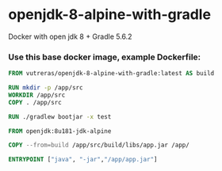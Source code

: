 # openjdk-8-alpine-with-gradle
Docker with open jdk 8 + Gradle 5.6.2

### Use this base docker image, example Dockerfile:

```Dockerfile
FROM vutreras/openjdk-8-alpine-with-gradle:latest AS build

RUN mkdir -p /app/src
WORKDIR /app/src
COPY . /app/src

RUN ./gradlew bootjar -x test

FROM openjdk:8u181-jdk-alpine

COPY --from=build /app/src/build/libs/app.jar /app/

ENTRYPOINT ["java", "-jar","/app/app.jar"]
```